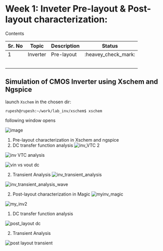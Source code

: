 # Week 1: Inveter Pre-layout & Post-layout characterization:

Contents

Sr. No | Topic | Description | Status |
---|---|---|---|
1 | Inverter| Pre-layout| :heavey_check_mark:|
  |   |   |   |  |
  |   |   |   |  |
  |   |   |   |  |
  |   |   |   |  |
  |   |   |   |  |

## Simulation of CMOS Inverter using Xschem and Ngspice

launch `Xschem` in the chosen dir:
```
rupesh@rupesh:~/work/lab_inv/xschem$ xschem
```
following window opens

![image](https://user-images.githubusercontent.com/94752269/218549570-dd1b429b-3f39-423c-83a2-35c4408aa1e3.png)

1. Pre-layout characterization in Xschem and ngspice
  1. DC transfer function analysis
  ![inv_VTC 2](https://user-images.githubusercontent.com/94752269/218339465-58f6708d-e84e-4170-8f98-3cb4fc373bf3.png)
  
  ![inv VTC analysis](https://user-images.githubusercontent.com/94752269/218339467-4764799b-4ba5-4be3-8d0f-0e3872e1efa6.png)
  
  ![vin vs vout dc](https://user-images.githubusercontent.com/94752269/218339476-f5e02283-485b-4556-8917-b878bbda7b30.png)
  
  2. Transient Analysis
   ![inv_transient_analysis ](https://user-images.githubusercontent.com/94752269/218339460-65ea48d1-3a83-438f-a2a8-8d44b352cc4b.png)
   
   ![inv_transient_analysis_wave](https://user-images.githubusercontent.com/94752269/218339462-cf4d5cae-20a6-4453-b304-4bc9d3fcf9b0.png)
   
2. Post-layout characterization in Magic
![myinv_magic](https://user-images.githubusercontent.com/94752269/218339474-2f9cea90-48af-4fd3-ad22-77a8d5d7dff6.png)

![my_inv2](https://user-images.githubusercontent.com/94752269/218339471-0ecc5ee0-b322-4ad5-87d6-2690e1a558d6.png)

  1. DC transfer function analysis
  
![post_layout dc](https://user-images.githubusercontent.com/94752269/218552649-b6b889de-7450-4bcd-bb45-4261f720a4ba.png)

 
  2. Transient Analysis

![post layout transient](https://user-images.githubusercontent.com/94752269/218552771-f0a1fadf-2226-434c-9ea3-aa4b850f2599.png)


